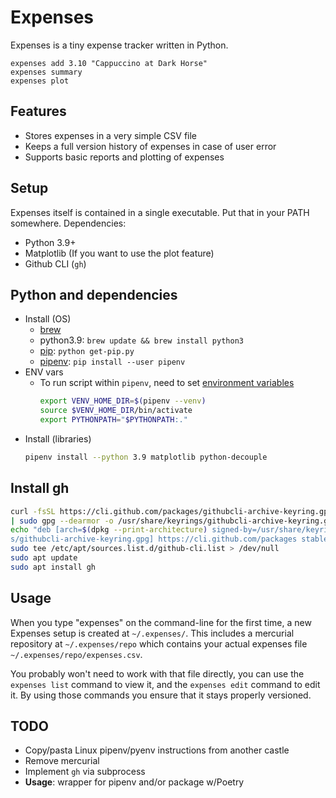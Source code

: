 Expenses
========

Expenses is a tiny expense tracker written in Python.

```
expenses add 3.10 "Cappuccino at Dark Horse"
expenses summary
expenses plot
```

Features
--------

- Stores expenses in a very simple CSV file
- Keeps a full version history of expenses in case of user error
- Supports basic reports and plotting of expenses

Setup
----------------
Expenses itself is contained in a single executable. Put that in your PATH somewhere. Dependencies:
- Python 3.9+
- Matplotlib (If you want to use the plot feature)
- Github CLI (`gh`)

## Python and dependencies
* Install (OS)
  * [brew](https://brew.sh/)
  * python3.9: `brew update && brew install python3`
  * [pip](https://pip.pypa.io/en/stable/installing/): `python get-pip.py`
  * [pipenv](https://pipenv.pypa.io/en/latest/): `pip install --user pipenv`
* ENV vars
  * To run script within `pipenv`, need to set [environment variables](https://github.com/odemeniuk/playwright-py/actions/runs/192428516/workflow)
    ```bash
    export VENV_HOME_DIR=$(pipenv --venv)
    source $VENV_HOME_DIR/bin/activate
    export PYTHONPATH="$PYTHONPATH:."
    ```
* Install (libraries)
  ```bash
  pipenv install --python 3.9 matplotlib python-decouple
  ```

## Install gh
```bash
curl -fsSL https://cli.github.com/packages/githubcli-archive-keyring.gpg
| sudo gpg --dearmor -o /usr/share/keyrings/githubcli-archive-keyring.gpg
echo "deb [arch=$(dpkg --print-architecture) signed-by=/usr/share/keyring
s/githubcli-archive-keyring.gpg] https://cli.github.com/packages stable main" |
sudo tee /etc/apt/sources.list.d/github-cli.list > /dev/null
sudo apt update
sudo apt install gh
```
Usage
----------------

When you type "expenses" on the command-line for the first time, a new Expenses setup
is created at `~/.expenses/`. This includes a mercurial repository at `~/.expenses/repo`
which contains your actual expenses file `~/.expenses/repo/expenses.csv`.

You probably won't need to work with that file directly, you can use the `expenses list`
command to view it, and the `expenses edit` command to edit it. By using those commands
you ensure that it stays properly versioned.

TODO
----------------
* Copy/pasta Linux pipenv/pyenv instructions from another castle
* Remove mercurial
* Implement `gh` via subprocess
* **Usage**: wrapper for pipenv and/or package w/Poetry
